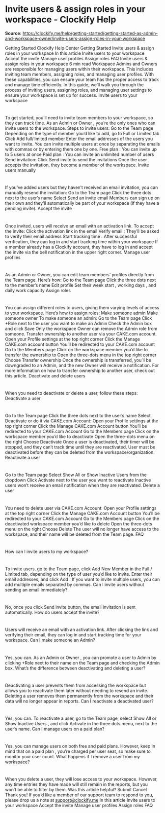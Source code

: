 # Invite users & assign roles in your workspace - Clockify Help

**Source:** https://clockify.me/help/getting-started/getting-started-as-admin-and-workspace-owner/invite-users-assign-roles-in-your-workspace

Getting Started
Clockify Help Center
Getting Started
Invite users & assign roles in your workspace
In this article
Invite users to your workspace
Accept the invite
Manage user profiles
Assign roles
FAQ
Invite users & assign roles in your workspace
6 min read
Workspace Admins and Owners are responsible for managing users within their workspace. This includes inviting team members, assigning roles, and managing user profiles. With these capabilities, you can ensure your team has the proper access to track and manage time efficiently.
In this guide, we’ll walk you through the process of inviting users, assigning roles, and managing user settings to ensure your workspace is set up for success.
Invite users to your workspace
#
To get started, you’ll need to invite team members to your workspace, so they can track time. As an
Admin
or
Owner
, you’re the only ones who can invite users to the workspace.
Steps to invite users:
Go to the
Team
page
Depending on the type of member you’d like to add, go to
Full
or
Limited
tab
Click
Add full/limited member
Enter the email addresses of the users you want to invite. You can invite multiple users at once by separating the emails with commas or by entering them one by one.
Free plan
: You can invite up to 5 users at once
Paid plan
: You can invite an unlimited number of users
Send invitation:
Click
Send invite
to send the invitations
Once the user accepts the invitation, they become a member of the workspace.
Invite users manually
#
If you’ve added users but they haven’t received an email invitation, you can manually resend the invitation:
Go to the
Team
page
Click the
three dots
next to the user’s name
Select
Send an invite email
Members can
sign up
on their own and they’ll automatically be part of your workspace (if they have a pending invite).
Accept the invite
#
Once invited, users will receive an email with an activation link.
To accept the invite:
Click the activation link in the email
Verify email
: They’ll be asked to verify their email address
Start tracking time
: After successful verification, they can log in and start tracking time within your workspace
If a member already has a Clockify account, they have to
log in
and accept the invite via the bell notification in the upper right corner.
Manage user profiles
#
As an Admin or Owner, you can edit team members’ profiles directly from the
Team
page. Here’s how:
Go to the
Team
page
Click the
three dots
next to the member’s name
Edit profile
Set their
week start
,
working days
, and
daily work capacity
Assign roles
#
You can assign different roles to users, giving them varying levels of access to your workspace.
Here’s how to assign roles:
Make someone admin
Make someone owner
To make someone an admin:
Go to the
Team
page
Click
+Role
next to the user you want to make an Admin
Check the
Admin
box and click
Save
Only the workspace Owner can remove the Admin role from someone.
Transfer ownership to another user via your CAKE.com account.
Open your
Profile settings
at the top right corner
Click the
Manage CAKE.com
account button
You’ll be redirected to your CAKE.com account
Go to the
Members
page
Click on the workspace member you’d like to transfer the ownership to
Open the three-dots menu in the top right corner
Choose
Transfer ownership
Once the ownership is transferred, you’ll be downgraded to an Admin, and the new Owner will receive a notification.
For more information on how to transfer ownership to another user, check
out
this article.
Deactivate and delete users
#
When you need to deactivate or delete a user, follow these steps:
Deactivate a user
#
Go to the
Team
page
Click the
three dots
next to the user’s name
Select
Deactivate
or
do it via CAKE.com Account:
Open your
Profile settings
at the top right corner
Click the
Manage CAKE.com
Account button
You’ll be redirected to your CAKE.com Account
Go to the
Members
page
Click on the workspace member you’d like to deactivate
Open the
three-dots
menu on the right
Choose
Deactivate
Once a user is deactivated, their timer will be stopped, and they can’t track time until they are reactivated.
User must be
deactivated
before they can be deleted from the workspace/organization.
Reactivate a user
#
Go to the
Team
page
Select
Show All
or
Show Inactive Users
from the dropdown
Click
Activate
next to the user you want to reactivate
Inactive users won’t receive an email notification when they are reactivated.
Delete a user
#
You need to delete user via CAKE.com Account:
Open your
Profile settings
at the top right corner
Click the
Manage CAKE.com
Account button
You’ll be redirected to your CAKE.com Account
Go to the
Members
page
Click on the deactivated workspace member you’d like to delete
Open the
three-dots
menu on the right
Choose
Delete
The user will no longer have access to the workspace, and their name will be deleted from the
Team
page.
FAQ
#
How can I invite users to my workspace?
#
To invite users, go to the
Team
page, click
Add New Member
in the
Full
/
Limited
tab, depending on the type of user you’d like to invite. Enter their email addresses, and click
Add
. If you want to invite multiple users, you can add multiple emails separated by commas.
Can I invite users without sending an email immediately?
#
No, once you click
Send invite
button, the email invitation is sent automatically.
How do users accept the invite?
#
Users will receive an email with an activation link. After clicking the link and verifying their email, they can log in and start tracking time for your workspace.
Can I make someone an Admin?
#
Yes, you can. As an
Admin
or
Owner
, you can promote a user to
Admin
by clicking
+Role
next to their name on the
Team
page and checking the
Admin
box.
What’s the difference between deactivating and deleting a user?
#
Deactivating
a user prevents them from accessing the workspace but allows you to reactivate them later without needing to resend an invite.
Deleting
a user removes them permanently from the workspace and their data will no longer appear in reports.
Can I reactivate a deactivated user?
#
Yes, you can. To reactivate a user, go to the
Team
page, select
Show All
or
Show Inactive Users
, and click
Activate
in the
three dots
menu, next to the user’s name.
Can I manage users on a paid plan?
#
Yes, you can manage users on both free and paid plans. However, keep in mind that on a
paid plan
, you’re charged per user seat, so make sure to monitor your user count.
What happens if I remove a user from my workspace?
#
When you delete a user, they will lose access to your workspace. However, any time entries they have made will still remain in the reports, but you won’t be able to filter by them.
Was this article helpful?
Submit
Cancel
Thank you! If you’d like a member of our support team to respond to you, please drop us a note at support@clockify.me
In this article
Invite users to your workspace
Accept the invite
Manage user profiles
Assign roles
FAQ
